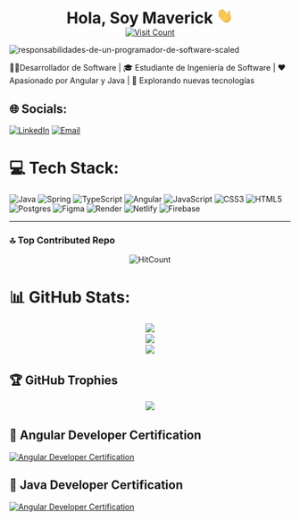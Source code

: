 <div align="center">
  <h1 style="margin: 0;">Hola, Soy Maverick <img src="https://github.com/ABSphreak/ABSphreak/blob/master/gifs/Hi.gif" width="30px"></h1>
  <a href="https://visitcount.itsvg.in" target="_blank" align="center">
    <img src="https://visitcount.itsvg.in/api?id=Maverickto11&icon=6&color=0" alt="Visit Count">
  </a>
</div>

![responsabilidades-de-un-programador-de-software-scaled](https://github.com/user-attachments/assets/447131c2-176d-4b09-9687-2b04b2eb3968)



👨‍💻Desarrollador de Software | 🎓 Estudiante de Ingeniería de Software | ❤️ Apasionado por Angular y Java | 🌟 Explorando nuevas tecnologías  


## 🌐 Socials:
[![LinkedIn](https://img.shields.io/badge/LinkedIn-%230077B5.svg?logo=linkedin&logoColor=white)](https://linkedin.com/in/www.linkedin.com/in/maverick-cordova)
[![Email](https://img.shields.io/badge/Email-%23E91E63.svg?logo=gmail&logoColor=white)](mailto:maverickcordova21@gmail.com)

# 💻 Tech Stack:
![Java](https://img.shields.io/badge/java-%23ED8B00.svg?style=flat&logo=openjdk&logoColor=white) ![Spring](https://img.shields.io/badge/spring-%236DB33F.svg?style=flat&logo=spring&logoColor=white) ![TypeScript](https://img.shields.io/badge/typescript-%23007ACC.svg?style=flat&logo=typescript&logoColor=white) ![Angular](https://img.shields.io/badge/angular-%23DD0031.svg?style=flat&logo=angular&logoColor=white) ![JavaScript](https://img.shields.io/badge/javascript-%23323330.svg?style=flat&logo=javascript&logoColor=%23F7DF1E) ![CSS3](https://img.shields.io/badge/css3-%231572B6.svg?style=flat&logo=css3&logoColor=white) ![HTML5](https://img.shields.io/badge/html5-%23E34F26.svg?style=flat&logo=html5&logoColor=white) ![Postgres](https://img.shields.io/badge/postgres-%23316192.svg?style=flat&logo=postgresql&logoColor=white) ![Figma](https://img.shields.io/badge/figma-%23F24E1E.svg?style=flat&logo=figma&logoColor=white) ![Render](https://img.shields.io/badge/Render-%46E3B7.svg?style=flat&logo=render&logoColor=white) ![Netlify](https://img.shields.io/badge/netlify-%23000000.svg?style=flat&logo=netlify&logoColor=#00C7B7) ![Firebase](https://img.shields.io/badge/firebase-%23039BE5.svg?style=flat&logo=firebase) 

---
### 🔝 Top Contributed Repo
<div align="center">

![HitCount](https://github-contributor-stats.vercel.app/api?username=Maverickto11&limit=5&theme=radical&combine_all_yearly_contributions=true)

</div>

# 📊 GitHub Stats:

<div align="center">

![](https://github-readme-stats.vercel.app/api?username=Maverickto11&theme=radical&hide_border=false&include_all_commits=false&count_private=false)<br/>
![](https://github-readme-streak-stats.herokuapp.com/?user=Maverickto11&theme=radical&hide_border=false)<br/>
![](https://github-readme-stats.vercel.app/api/top-langs/?username=Maverickto11&theme=radical&hide_border=false&include_all_commits=false&count_private=false&layout=compact)
</div>

## 🏆 GitHub Trophies

<div align="center">

![](https://github-profile-trophy.vercel.app/?username=Maverickto11&theme=radical&no-frame=false&no-bg=false&margin-w=4)
</div>

## 🌟 Angular Developer Certification

<a href="https://www.sololearn.com/certificates/CC-N7S0SK8K" target="_blank">
  <img src="https://github.com/user-attachments/assets/2f6f4c21-f84d-4896-9388-4192969d421d" alt="Angular Developer Certification" width="300" style="max-width: 100%; height: auto;">
</a>

## 🌟 Java Developer Certification

<a href="https://www.sololearn.com/certificates/CC-TUH79JOI" target="_blank">
  <img src="https://github.com/user-attachments/assets/84b746b0-db5c-4fbd-87b8-1440c3356f42" alt="Angular Developer Certification" width="300" style="max-width: 100%; height: auto;">
</a>

<!-- Proudly created with GPRM ( https://gprm.itsvg.in ) -->
